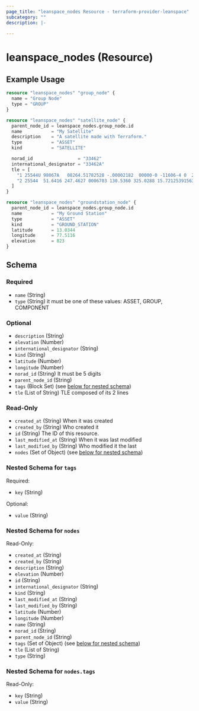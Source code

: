 ```yaml
---
page_title: "leanspace_nodes Resource - terraform-provider-leanspace"
subcategory: ""
description: |-
  
---
```


# leanspace_nodes (Resource)



## Example Usage

```terraform
resource "leanspace_nodes" "group_node" {
  name = "Group Node"
  type = "GROUP"
}

resource "leanspace_nodes" "satellite_node" {
  parent_node_id = leanspace_nodes.group_node.id
  name           = "My Satellite"
  description    = "A satellite made with Terraform."
  type           = "ASSET"
  kind           = "SATELLITE"

  norad_id                 = "33462"
  international_designator = "33462A"
  tle = [
    "1 25544U 98067A   08264.51782528 -.00002182  00000-0 -11606-4 0  2927",
    "2 25544  51.6416 247.4627 0006703 130.5360 325.0288 15.72125391563537"
  ]
}

resource "leanspace_nodes" "groundstation_node" {
  parent_node_id = leanspace_nodes.group_node.id
  name           = "My Ground Station"
  type           = "ASSET"
  kind           = "GROUND_STATION"
  latitude       = 13.0344
  longitude      = 77.5116
  elevation      = 823
}
```

<!-- schema generated by tfplugindocs -->
## Schema

### Required

- `name` (String)
- `type` (String) it must be one of these values: ASSET, GROUP, COMPONENT

### Optional

- `description` (String)
- `elevation` (Number)
- `international_designator` (String)
- `kind` (String)
- `latitude` (Number)
- `longitude` (Number)
- `norad_id` (String) It must be 5 digits
- `parent_node_id` (String)
- `tags` (Block Set) (see [below for nested schema](#nestedblock--tags))
- `tle` (List of String) TLE composed of its 2 lines

### Read-Only

- `created_at` (String) When it was created
- `created_by` (String) Who created it
- `id` (String) The ID of this resource.
- `last_modified_at` (String) When it was last modified
- `last_modified_by` (String) Who modified it the last
- `nodes` (Set of Object) (see [below for nested schema](#nestedatt--nodes))

<a id="nestedblock--tags"></a>
### Nested Schema for `tags`

Required:

- `key` (String)

Optional:

- `value` (String)


<a id="nestedatt--nodes"></a>
### Nested Schema for `nodes`

Read-Only:

- `created_at` (String)
- `created_by` (String)
- `description` (String)
- `elevation` (Number)
- `id` (String)
- `international_designator` (String)
- `kind` (String)
- `last_modified_at` (String)
- `last_modified_by` (String)
- `latitude` (Number)
- `longitude` (Number)
- `name` (String)
- `norad_id` (String)
- `parent_node_id` (String)
- `tags` (Set of Object) (see [below for nested schema](#nestedobjatt--nodes--tags))
- `tle` (List of String)
- `type` (String)

<a id="nestedobjatt--nodes--tags"></a>
### Nested Schema for `nodes.tags`

Read-Only:

- `key` (String)
- `value` (String)
